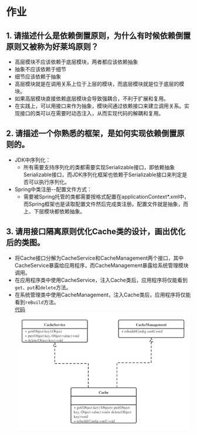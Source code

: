 # 作业

## 1. 请描述什么是依赖倒置原则，为什么有时候依赖倒置原则又被称为好莱坞原则？
 - 高层模块不应该依赖于底层模块，两者都应该依赖抽象  
 - 抽象不应该依赖于细节  
 - 细节应该依赖于抽象 
 - 高层模块就是在调用关系上位于上层的模块，而底层模块就是位于底层的模块。  
 - 如果高层模块直接依赖底层模块会导致强耦合，不利于扩展和复用。  
 - 在实践上，可以用接口来作为抽象，模块间通过依赖接口来建立调用关系。实现接口的类可以在需要时动态注入，从而实现代码的解耦和复用。  

## 2. 请描述一个你熟悉的框架，是如何实现依赖倒置原则的。
 - JDK中序列化：
    - 所有需要支持序列化的类都需要实现Serializable接口，即依赖抽象Serializable接口，而JDK序列化框架也依赖于Serializable接口来判定是否可以执行序列化。  
 - Spring中类注册--配置文件方式：
    - 需要被Spring托管的类都需要按格式配置在applicationContext*.xml中，而Spring框架也是读取配置文件然后完成类注册。配置文件就是抽象，而上、下层模块都依赖抽象。  

## 3. 请用接口隔离原则优化Cache类的设计，画出优化后的类图。  
 - 将Cache接口分解为CacheService和CacheManagement两个接口，其中CacheService暴露给应用程序，而CacheManagement暴露给系统管理模块调用。  
 - 在应用程序类中使用CacheService，注入Cache类后，应用程序将仅能看到`get、put`和`delete`方法。  
 - 在系统管理类中使用CacheManagement，注入Cache类后，应用程序将仅能看到`reBuild`方法。    
 [代码](cache)
 ![类图](https://github.com/ToddSAP/Architecture-Training-Camp/blob/master/%E7%AC%AC%E4%BA%8C%E5%91%A8%E4%BD%9C%E4%B8%9A/%E6%8E%A5%E5%8F%A3%E9%9A%94%E7%A6%BB%E7%B1%BB%E5%9B%BE.png)
